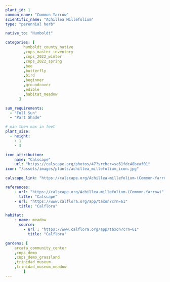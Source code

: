 ```yaml
---
plant_id: 1
common_name: "Common Yarrow"
scientific_name: "Achillea Millefolium"
type: "perennial herb"

native_to: "Humboldt"

categories: [
        humboldt_county_native
        ,cnps_master_inventory
        ,cnps_2022_winter
        ,cnps_2022_spring
        ,bee
        ,butterfly
        ,bird
        ,beginner
        ,groundcover
        ,edible
        ,habitat_meadow
      ]

sun_requirements:
  - "Full Sun"
  - "Part Shade"

# min then max in feet
plant_size:
  - height: 
    - 1
    - 3

icon_attribution: 
    name: "Calscape"
    url: "https://calscape.org/photos/47?srchcr=sc61fdc48beaf01"
icon: "/assets/images/plants/achillea_millefolium_icon.jpg" 

calscape_link: "https://calscape.org/Achillea-millefolium-(Common-Yarrow)"

references:
    - url: "https://calscape.org/Achillea-millefolium-(Common-Yarrow)"
      title: "Calscape"
    - url: "https://www.calflora.org/app/taxon?crn=61"
      title: "Calflora"

habitat: 
    - name: meadow
      source: 
        - url : "https://www.calflora.org/app/taxon?crn=61"
          title: "Calflora"

gardens: [ 
    arcata_community_center
    ,cnps_demo
    ,cnps_demo_grassland
    ,trinidad_museum
    ,trinidad_museum_meadow
        ]
---
```


